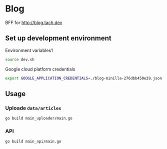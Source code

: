 # Blog

BFF for http://blog.tach.dev

## Set up development environment

Environment variables1

```bash
source dev.sh
```

Google cloud platform credentials

```bash
export GOOGLE_APPLICATION_CREDENTIALS=./blog-minilla-276dbb450e29.json
```

## Usage

### Uploade `data/articles`

```bash
go build main_uploader/main.go
```

### API

```bash
go build main_api/main.go
```